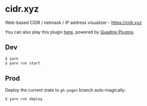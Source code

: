 # cidr.xyz

Web-based CIDR / netmask / IP address visualizer - https://cidr.xyz

You can also play this plugin [here](https://plugins.quadnix.com/launch?author=quadnix&id=cidr-xyz),
powered by [Quadnix Plugins](https://plugins.quadnix.com).

## Dev

```bash
$ yarn
$ yarn run start
```

## Prod

Deploy the current state to `gh-pages` branch auto-magically:

```bash
$ yarn run deploy
```
